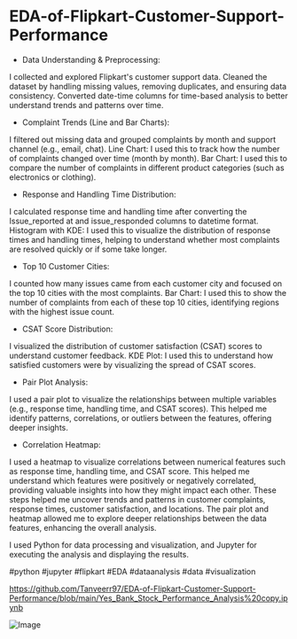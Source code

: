 # EDA-of-Flipkart-Customer-Support-Performance
* Data Understanding & Preprocessing:

I collected and explored Flipkart's customer support data.
Cleaned the dataset by handling missing values, removing duplicates, and ensuring data consistency.
Converted date-time columns for time-based analysis to better understand trends and patterns over time.

* Complaint Trends (Line and Bar Charts):

I filtered out missing data and grouped complaints by month and support channel (e.g., email, chat).
Line Chart: I used this to track how the number of complaints changed over time (month by month).
Bar Chart: I used this to compare the number of complaints in different product categories (such as electronics or clothing).

* Response and Handling Time Distribution:

I calculated response time and handling time after converting the Issue_reported at and issue_responded columns to datetime format.
Histogram with KDE: I used this to visualize the distribution of response times and handling times, helping to understand whether most complaints are resolved quickly or if some take longer.

* Top 10 Customer Cities:

I counted how many issues came from each customer city and focused on the top 10 cities with the most complaints.
Bar Chart: I used this to show the number of complaints from each of these top 10 cities, identifying regions with the highest issue count.

* CSAT Score Distribution:

I visualized the distribution of customer satisfaction (CSAT) scores to understand customer feedback.
KDE Plot: I used this to understand how satisfied customers were by visualizing the spread of CSAT scores.

* Pair Plot Analysis:

I used a pair plot to visualize the relationships between multiple variables (e.g., response time, handling time, and CSAT scores).
This helped me identify patterns, correlations, or outliers between the features, offering deeper insights.

* Correlation Heatmap:

I used a heatmap to visualize correlations between numerical features such as response time, handling time, and CSAT score.
This helped me understand which features were positively or negatively correlated, providing valuable insights into how they might impact each other.
These steps helped me uncover trends and patterns in customer complaints, response times, customer satisfaction, and locations. The pair plot and heatmap allowed me to explore deeper relationships between the data features, enhancing the overall analysis.

I used Python for data processing and visualization, and Jupyter for executing the analysis and displaying the results.

#python #jupyter #flipkart #EDA #dataanalysis #data #visualization

https://github.com/Tanveerr97/EDA-of-Flipkart-Customer-Support-Performance/blob/main/Yes_Bank_Stock_Performance_Analysis%20copy.ipynb

![Image](https://github.com/user-attachments/assets/ab9e136d-0369-499b-bc39-c9ba2c4775fe)

